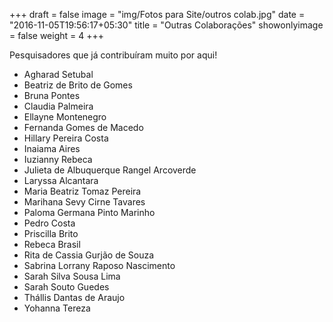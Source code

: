 +++
draft = false
image = "img/Fotos para Site/outros colab.jpg"
date = "2016-11-05T19:56:17+05:30"
title = "Outras Colaborações"
showonlyimage = false
weight = 4
+++

Pesquisadores que já contribuíram muito por aqui!
<!--more-->

* Agharad Setubal
* Beatriz de Brito de Gomes
* Bruna Pontes
* Claudia Palmeira
* Ellayne Montenegro
* Fernanda Gomes de Macedo
* Hillary Pereira Costa
* Inaiama Aires
* Iuzianny Rebeca
* Julieta de Albuquerque Rangel Arcoverde
* Laryssa Alcantara
* Maria Beatriz Tomaz Pereira
* Marihana Sevy Cirne Tavares
* Paloma Germana Pinto Marinho
* Pedro Costa
* Priscilla Brito
* Rebeca Brasil
* Rita de Cassia Gurjão de Souza
* Sabrina Lorrany Raposo Nascimento
* Sarah Silva Sousa Lima
* Sarah Souto Guedes
* Thállis Dantas de Araujo
* Yohanna Tereza
